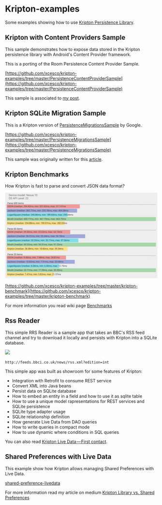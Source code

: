 # Kripton-examples
Some examples showing how to use [Kripton Persistence Library](https://github.com/xcesco/kripton).

## Kripton with Content Providers Sample
This sample demonstrates how to expose data stored in the Kripton persistence library with Android's Content Provider framework.

This is a porting of the Room Persistence Content Provider Sample.

[https://github.com/xcesco/kripton-examples/tree/master/PersistenceContentProviderSample](https://github.com/xcesco/kripton-examples/tree/master/PersistenceContentProviderSample)

This sample is associated to [my post](https://medium.com/@xcesco/kripton-meets-room-a-persistence-content-provider-comparison-3fbc246e144c).

## Kripton SQLite Migration Sample
This is a Kripton version of [PersistenceMigrationsSample](https://raw.githubusercontent.com/googlesamples/android-architecture-components/master/PersistenceMigrationsSample/) by Google.

[https://github.com/xcesco/kripton-examples/tree/master/PersistenceMigrationsSample](https://github.com/xcesco/kripton-examples/tree/master/PersistenceMigrationsSample)

This sample was originally written for this [article](https://medium.com/@xcesco/how-to-upgrade-sqlite-database-with-kripton-persistence-library-293098a29d92).

## Kripton Benchmarks
How Kripton is fast to parse and convert JSON data format? 

<img src="https://github.com/xcesco/wikis/raw/master/kripton/Nexus10_parse_1.png" />

[https://github.com/xcesco/kripton-examples/tree/master/kripton-benchmark](https://github.com/xcesco/kripton-examples/tree/master/kripton-benchmark)

For more information you read wiki page [Benchmarks](https://github.com/xcesco/kripton/wiki/Benchmarks)

## Rss Reader
This simple RRS Reader is a sample app that takes an BBC's RSS feed channel and try to download it locally and persists with Kripton into a SQLite database.

<img src="https://github.com/xcesco/kripton-examples/blob/master/rss-reader/screenshoots/screen1.png" width="300px"/>

```
http://feeds.bbci.co.uk/news/rss.xml?edition=int
```

This simple app was built as showroom for some features of Kripton:
- Integration with Retrofit to consume REST service
- Convert XML into Java beans
- Persist data on SQLite database
- How to embed an entity in a field and how to use it as sqlite table
- How to use a unique model rapresentations for REST services and SQLite persistence
- SQLite type adapter usage
- SQLite relationship definition
- How generate Live Data from DAO queries
- How to write queries in compact mode
- How to use dynamic where conditions in SQL queries

You can also read [Kripton Live Data — First contact](https://medium.com/@xcesco/kripton-live-data-first-contact-579db390cc7d).

## Shared Preferences with Live Data
This example show how Kripton allows managing Shared Preferences with Live Data.

[shared-preference-livedata](https://github.com/xcesco/kripton-examples/tree/master/shared-preference-livedata)

For more information read my article on medium [Kripton Library vs. Shared Preferences](https://medium.com/@xcesco/kripton-library-vs-shared-preferences-4365ffbf005a)
